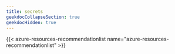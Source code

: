 ```yaml
---
title: secrets
geekdocCollapseSection: true
geekdocHidden: true
---
```


{{< azure-resources-recommendationlist name="azure-resources-recommendationlist" >}}
